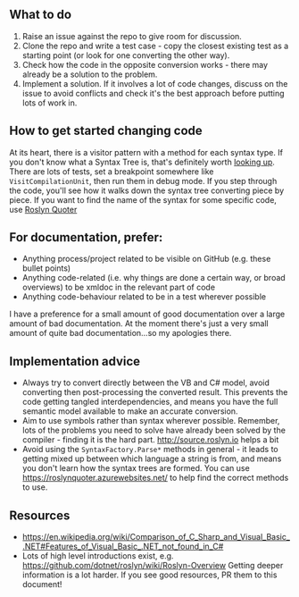 ## What to do
1. Raise an issue against the repo to give room for discussion.
2. Clone the repo and write a test case - copy the closest existing test as a starting point (or look for one converting the other way).
3. Check how the code in the opposite conversion works - there may already be a solution to the problem.
4. Implement a solution. If it involves a lot of code changes, discuss on the issue to avoid conflicts and check it's the best approach before putting lots of work in.

## How to get started changing code
At its heart, there is a visitor pattern with a method for each syntax type. If you don't know what a Syntax Tree is, that's definitely worth [looking up](https://github.com/dotnet/roslyn/wiki/Roslyn-Overview). There are lots of tests, set a breakpoint somewhere like `VisitCompilationUnit`, then run them in debug mode. If you step through the code, you'll see how it walks down the syntax tree converting piece by piece. If you want to find the name of the syntax for some specific code, use [Roslyn Quoter](https://roslynquoter.azurewebsites.net/)

## For documentation, prefer:
* Anything process/project related to be visible on GitHub (e.g. these bullet points)
* Anything code-related (i.e. why things are done a certain way, or broad overviews) to be xmldoc in the relevant part of code
* Anything code-behaviour related to be in a test wherever possible

I have a preference for a small amount of good documentation over a large amount of bad documentation.
At the moment there's just a very small amount of quite bad documentation...so my apologies there.

## Implementation advice
* Always try to convert directly between the VB and C# model, avoid converting then post-processing the converted result. This prevents the code getting tangled interdependencies, and means you have the full semantic model available to make an accurate conversion.
* Aim to use symbols rather than syntax wherever possible. Remember, lots of the problems you need to solve have already been solved by the compiler - finding it is the hard part. http://source.roslyn.io helps a bit
* Avoid using the `SyntaxFactory.Parse*` methods in general - it leads to getting mixed up between which language a string is from, and means you don't learn how the syntax trees are formed. You can use https://roslynquoter.azurewebsites.net/ to help find the correct methods to use.

## Resources
* https://en.wikipedia.org/wiki/Comparison_of_C_Sharp_and_Visual_Basic_.NET#Features_of_Visual_Basic_.NET_not_found_in_C#
* Lots of high level introductions exist, e.g. https://github.com/dotnet/roslyn/wiki/Roslyn-Overview Getting deeper information is a lot harder. If you see good resources, PR them to this document!
